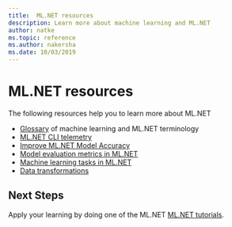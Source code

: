 ```yaml
---
title:  ML.NET resources
description: Learn more about machine learning and ML.NET
author: natke
ms.topic: reference
ms.author: nakersha
ms.date: 10/03/2019
---
```

# ML.NET resources

The following resources help you to learn more about ML.NET

- [Glossary](glossary.md) of machine learning and ML.NET terminology
- [ML.NET CLI telemetry](ml-net-cli-telemetry.md)
- [Improve ML.NET Model Accuracy](improve-machine-learning-model-ml-net.md)
- [Model evaluation metrics in ML.NET](metrics.md)
- [Machine learning tasks in ML.NET](tasks.md)
- [Data transformations](transforms.md)

## Next Steps

Apply your learning by doing one of the ML.NET [ML.NET tutorials](../../samples-and-tutorials/index.md).
